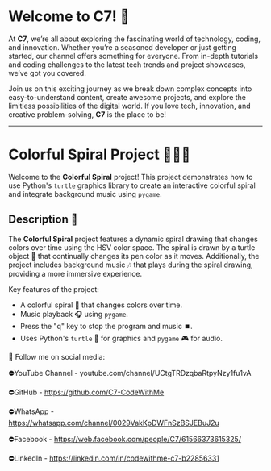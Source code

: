 # Welcome to C7! 🚀

At **C7**, we’re all about exploring the fascinating world of technology, coding, and innovation. Whether you’re a seasoned developer or just getting started, our channel offers something for everyone. From in-depth tutorials and coding challenges to the latest tech trends and project showcases, we’ve got you covered.

Join us on this exciting journey as we break down complex concepts into easy-to-understand content, create awesome projects, and explore the limitless possibilities of the digital world. If you love tech, innovation, and creative problem-solving, **C7** is the place to be!

---

# Colorful Spiral Project 🎨🐢🎶

Welcome to the **Colorful Spiral** project! This project demonstrates how to use Python's `turtle` graphics library to create an interactive colorful spiral and integrate background music using `pygame`.

## Description 📜

The **Colorful Spiral** project features a dynamic spiral drawing that changes colors over time using the HSV color space. The spiral is drawn by a turtle object 🐢 that continually changes its pen color as it moves. Additionally, the project includes background music 🎶 that plays during the spiral drawing, providing a more immersive experience.

Key features of the project:
- A colorful spiral 🌈 that changes colors over time.
- Music playback 🎧 using `pygame`.
- Press the "q" key to stop the program and music ⏹️.
- Uses Python's `turtle` 🐢 for graphics and `pygame` 🎮 for audio.

🔺 Follow me on social media:

⛔YouTube Channel - youtube.com/channel/UCtgTRDzqbaRtpyNzy1fu1vA

⛔GitHub - https://github.com/C7-CodeWithMe

⛔WhatsApp - https://whatsapp.com/channel/0029VakKpDWFnSzBSJEBuJ2u     

⛔Facebook - https://web.facebook.com/people/C7/61566373615325/

⛔LinkedIn - https://linkedin.com/in/codewithme-c7-b22856331
